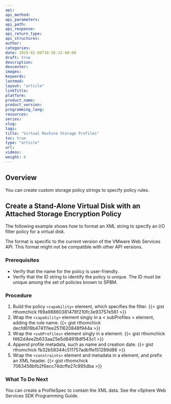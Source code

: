 ```yaml
---
api:
api_method:
api_parameters:
api_path:
api_response:
api_return_type:
api_structures:
author:
categories:
date: 2019-02-08T16:56:22-08:00
draft: true
description:
devcenter:
images:
keywords:
lastmod:
layout: "article"
linkTitle:
platform:
product_name:
product_version:
programming_lang:
resources:
series:
slug:
tags:
title: "Virtual Machine Storage Profiles"
toc: true
type: "article"
url:
videos:
weight: 6
---
```

## Overview
You can create custom storage policy strings to specify policy rules.

## Create a Stand-Alone Virtual Disk with an Attached Storage Encryption Policy
The following example shows how to format an XML string to specify an I/O filter policy for a virtual disk.

The format is specific to the current version of the VMware Web Services API. This format might not be compatible with other API versions.

### Prerequisites
- Verify that the name for the policy is user-friendly.
- Verify that the ID string to identify the policy is unique. The ID must be unique among the set of policies known to SPBM.

### Procedure

1. Build the policy `<capability>` element, which specifies the filter. {{< gist rthomchick f69a98860381478f210fc3e93757e561 >}}
2. Wrap the `<capability>` element singly in a < subProfiles > element, adding the rule name.   {{< gist rthomchick decfd619b474111ee2511620848f944a >}}
3. Wrap the `<subProfiles>` element singly in a <constraints> element. {{< gist rthomchick f462d4ee2b633aa25e5d84918df543c1 >}}
4. Append profile metadata, such as name and creation date. {{< gist rthomchick fb32b58344c511757adb1fe151289d88 >}}
5. Wrap the `<constraints>` element and metadata in a <storageProfile> element, and prefix an XML header. {{< gist rthomchick 7063458bfb2f6ecc74dcffe27c995dba >}}

### What To Do Next
You can create a ProfileSpec to contain the XML data. See the vSphere Web Services SDK Programming Guide.
